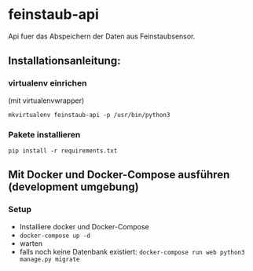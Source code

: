 # feinstaub-api

Api fuer das Abspeichern der Daten aus Feinstaubsensor.


## Installationsanleitung:

### virtualenv einrichen

(mit virtualenvwrapper)

``mkvirtualenv feinstaub-api -p /usr/bin/python3``

### Pakete installieren

```pip install -r requirements.txt```


## Mit Docker und Docker-Compose ausführen (development umgebung)

### Setup

* Installiere docker und Docker-Compose
* `docker-compose up -d`
* warten
* falls noch keine Datenbank existiert: `docker-compose run web python3 manage.py migrate`



